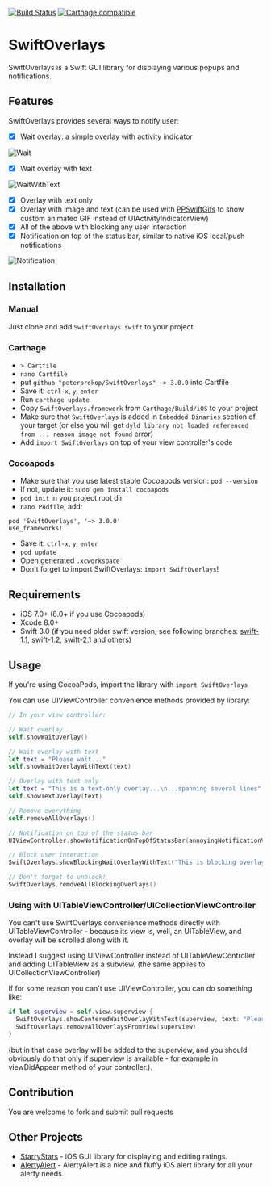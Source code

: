 [![Build Status](https://travis-ci.org/peterprokop/SwiftOverlays.svg?branch=master)](https://travis-ci.org/peterprokop/SwiftOverlays)
[![Carthage compatible](https://img.shields.io/badge/Carthage-compatible-4BC51D.svg?style=flat)](https://github.com/Carthage/Carthage)

# SwiftOverlays

SwiftOverlays is a Swift GUI library for displaying various popups and notifications.


## Features

SwiftOverlays provides several ways to notify user:

- [x] Wait overlay: a simple overlay with activity indicator

![Wait](https://i.imgflip.com/df53v.gif)

- [x] Wait overlay with text 

![WaitWithText](https://i.imgflip.com/df525.gif)

- [x] Overlay with text only
- [x] Overlay with image and text (can be used with [PPSwiftGifs](https://github.com/peterprokop/PPSwiftGifs) to show custom animated GIF instead of UIActivityIndicatorView)
- [x] All of the above with blocking any user interaction
- [x] Notification on top of the status bar, similar to native iOS local/push notifications

![Notification](https://i.imgflip.com/df5k5.gif)

## Installation

### Manual
Just clone and add ```SwiftOverlays.swift``` to your project.

### Carthage
* `> Cartfile`
* `nano Cartfile`
* put `github "peterprokop/SwiftOverlays" ~> 3.0.0` into Cartfile
* Save it: `ctrl-x`, `y`, `enter`
* Run `carthage update`
* Copy `SwiftOverlays.framework` from `Carthage/Build/iOS` to your project
* Make sure that `SwiftOverlays` is added in `Embedded Binaries` section of your target (or else you will get `dyld library not loaded referenced from ... reason image not found` error)
* Add `import SwiftOverlays` on top of your view controller's code

### Cocoapods
- Make sure that you use latest stable Cocoapods version: `pod --version`
- If not, update it: `sudo gem install cocoapods`
- `pod init` in you project root dir
- `nano Podfile`, add:

```
pod 'SwiftOverlays', '~> 3.0.0'
use_frameworks! 
``` 
- Save it: `ctrl-x`, `y`, `enter`
- `pod update`
- Open generated `.xcworkspace`
- Don't forget to import SwiftOverlays: `import SwiftOverlays`!

## Requirements

- iOS 7.0+ (8.0+ if you use Cocoapods)
- Xcode 8.0+
- Swift 3.0 (if you need older swift version, see following branches: [swift-1.1](https://github.com/peterprokop/SwiftOverlays/tree/swift-1.1), [swift-1.2](https://github.com/peterprokop/SwiftOverlays/tree/swift-1.2),
[swift-2.1](https://github.com/peterprokop/SwiftOverlays/tree/swift-2.1) and others)

## Usage

If you're using CocoaPods, import the library with `import SwiftOverlays`

You can use UIViewController convenience methods provided by library:

```swift
// In your view controller:

// Wait overlay
self.showWaitOverlay()

// Wait overlay with text
let text = "Please wait..."
self.showWaitOverlayWithText(text)

// Overlay with text only
let text = "This is a text-only overlay...\n...spanning several lines"
self.showTextOverlay(text)

// Remove everything
self.removeAllOverlays()

// Notification on top of the status bar
UIViewController.showNotificationOnTopOfStatusBar(annoyingNotificationView!, duration: 5)

// Block user interaction
SwiftOverlays.showBlockingWaitOverlayWithText("This is blocking overlay!")

// Don't forget to unblock!
SwiftOverlays.removeAllBlockingOverlays()

```

### Using with UITableViewController/UICollectionViewController

You can't use SwiftOverlays convenience methods directly with UITableViewController - because its view is, well, an UITableView, and overlay will be scrolled along with it.

Instead I suggest using UIViewController instead of UITableViewController and adding UITableView as a subview.
(the same applies to UICollectionViewController)

If for some reason you can't use UIViewController, you can do something like:
```swift
if let superview = self.view.superview {
  SwiftOverlays.showCenteredWaitOverlayWithText(superview, text: "Please wait...")
  SwiftOverlays.removeAllOverlaysFromView(superview)
}
```

(but in that case overlay will be added to the superview, and you should obviously do that only if superview is available - for example in viewDidAppear method of your controller.).

## Contribution

You are welcome to fork and submit pull requests

## Other Projects

- [StarryStars](https://github.com/peterprokop/StarryStars) - iOS GUI library for displaying and editing ratings.
- [AlertyAlert](https://github.com/peterprokop/AlertyAlert) - AlertyAlert is a nice and fluffy iOS alert library for all your alerty needs.
